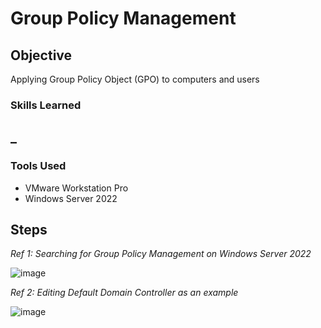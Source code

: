 # Group Policy Management 

## Objective
  
Applying Group Policy Object (GPO) to computers and users

### Skills Learned

_
- 

### Tools Used

- VMware Workstation Pro
- Windows Server 2022

## Steps

*Ref 1: Searching for Group Policy Management on Windows Server 2022*

![image](https://github.com/user-attachments/assets/f8f6bf50-40e6-4a42-9dfd-aa8f349af16d)

*Ref 2: Editing Default Domain Controller as an example*

![image](https://github.com/user-attachments/assets/1ddd7b9b-9044-405c-867f-95cfdb2206e5)


